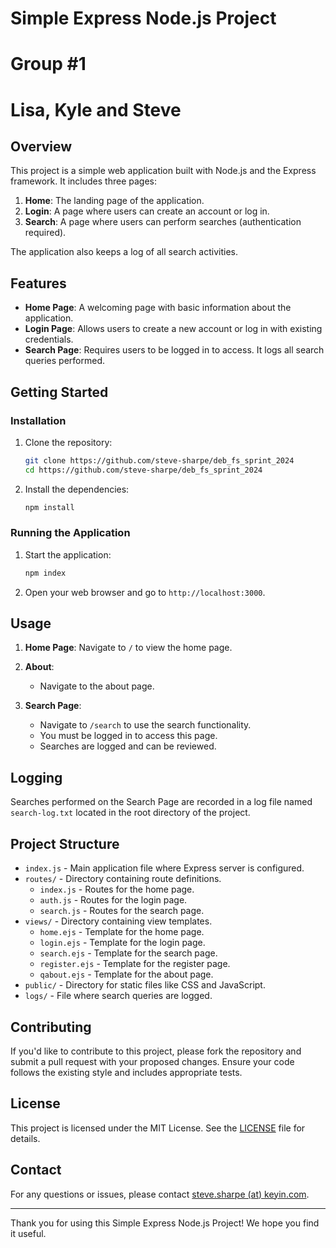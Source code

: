 # Simple Express Node.js Project

# Group #1

# Lisa, Kyle and Steve

## Overview

This project is a simple web application built with Node.js and the Express framework. It includes three pages:

1. **Home**: The landing page of the application.
2. **Login**: A page where users can create an account or log in.
3. **Search**: A page where users can perform searches (authentication required).

The application also keeps a log of all search activities.

## Features

- **Home Page**: A welcoming page with basic information about the application.
- **Login Page**: Allows users to create a new account or log in with existing credentials.
- **Search Page**: Requires users to be logged in to access. It logs all search queries performed.

## Getting Started

### Installation

1. Clone the repository:

   ```bash
   git clone https://github.com/steve-sharpe/deb_fs_sprint_2024
   cd https://github.com/steve-sharpe/deb_fs_sprint_2024
   ```

2. Install the dependencies:

   ```bash
   npm install
   ```

### Running the Application

1. Start the application:

   ```bash
   npm index
   ```

2. Open your web browser and go to `http://localhost:3000`.

## Usage

1. **Home Page**: Navigate to `/` to view the home page.

2. **About**:
   - Navigate to the about page.
3. **Search Page**:
   - Navigate to `/search` to use the search functionality.
   - You must be logged in to access this page.
   - Searches are logged and can be reviewed.

## Logging

Searches performed on the Search Page are recorded in a log file named `search-log.txt` located in the root directory of the project.

## Project Structure

- `index.js` - Main application file where Express server is configured.
- `routes/` - Directory containing route definitions.
  - `index.js` - Routes for the home page.
  - `auth.js` - Routes for the login page.
  - `search.js` - Routes for the search page.
- `views/` - Directory containing view templates.
  - `home.ejs` - Template for the home page.
  - `login.ejs` - Template for the login page.
  - `search.ejs` - Template for the search page.
  - `register.ejs` - Template for the register page.
  - `qabout.ejs` - Template for the about page.
- `public/` - Directory for static files like CSS and JavaScript.
- `logs/` - File where search queries are logged.

## Contributing

If you'd like to contribute to this project, please fork the repository and submit a pull request with your proposed changes. Ensure your code follows the existing style and includes appropriate tests.

## License

This project is licensed under the MIT License. See the [LICENSE](LICENSE) file for details.

## Contact

For any questions or issues, please contact [steve.sharpe (at) keyin.com](mailto:steve.sharpe@keyin.com).

---

Thank you for using this Simple Express Node.js Project! We hope you find it useful.
